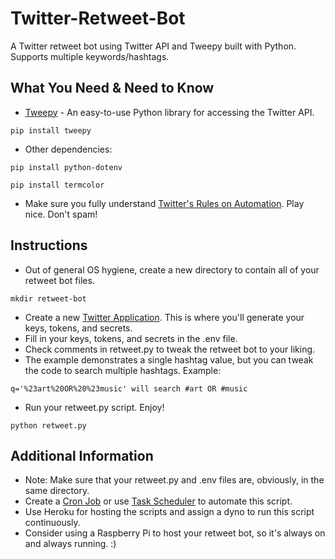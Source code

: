 # Twitter-Retweet-Bot
A Twitter retweet bot using Twitter API and Tweepy built with Python. Supports multiple keywords/hashtags.

What You Need & Need to Know
----------

* [Tweepy](http://www.tweepy.org/) - An easy-to-use Python library for accessing the Twitter API.

`pip install tweepy`

* Other dependencies:

`pip install python-dotenv`

`pip install termcolor`

* Make sure you fully understand [Twitter's Rules on Automation](https://support.twitter.com/articles/76915). Play nice. Don't spam! 

Instructions
----------

* Out of general OS hygiene, create a new directory to contain all of your retweet bot files.

`mkdir retweet-bot`

* Create a new [Twitter Application](https://apps.twitter.com/app/new). This is where you'll generate your keys, tokens, and secrets.
* Fill in your keys, tokens, and secrets in the .env file.
* Check comments in retweet.py to tweak the retweet bot to your liking.
* The example demonstrates a single hashtag value, but you can tweak the code to search multiple hashtags. Example:

 `q='%23art%20OR%20%23music' will search #art OR #music`
* Run your retweet.py script. Enjoy! 

`python retweet.py`

Additional Information
----------
* Note: Make sure that your retweet.py and .env files are, obviously, in the same directory.
* Create a [Cron Job](https://code.tutsplus.com/tutorials/scheduling-tasks-with-cron-jobs--net-8800) or use [Task Scheduler](https://technet.microsoft.com/en-us/library/cc748993(v=ws.11).aspx) to automate this script.
* Use Heroku for hosting the scripts and assign a dyno to run this script continuously.
* Consider using a Raspberry Pi to host your retweet bot, so it's always on and always running. :)

